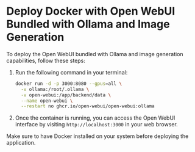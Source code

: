 # Deploy Docker with Open WebUI Bundled with Ollama and Image Generation

To deploy the Open WebUI bundled with Ollama and image generation capabilities, follow these steps:

1. Run the following command in your terminal:

    ```bash
    docker run -d -p 3000:8080 --gpus=all \
      -v ollama:/root/.ollama \
      -v open-webui:/app/backend/data \
      --name open-webui \
      --restart no ghcr.io/open-webui/open-webui:ollama
    ```

2. Once the container is running, you can access the Open WebUI interface by visiting `http://localhost:3000` in your web browser.

Make sure to have Docker installed on your system before deploying the application.